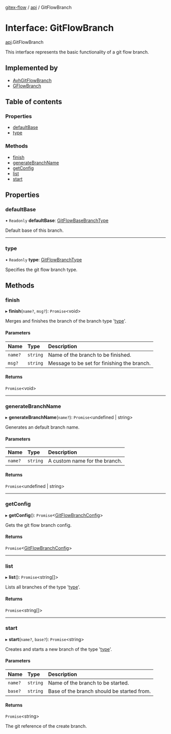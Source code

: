 [gitex-flow](../README.md) / [api](../modules/api.md) / GitFlowBranch

# Interface: GitFlowBranch

[api](../modules/api.md).GitFlowBranch

This interface represents the basic functionality of a git flow branch.

## Implemented by

- [AvhGitFlowBranch](../classes/avh.avhgitflowbranch.md)
- [GFlowBranch](../classes/gflow.gflowbranch.md)

## Table of contents

### Properties

- [defaultBase](api.gitflowbranch.md#defaultbase)
- [type](api.gitflowbranch.md#type)

### Methods

- [finish](api.gitflowbranch.md#finish)
- [generateBranchName](api.gitflowbranch.md#generatebranchname)
- [getConfig](api.gitflowbranch.md#getconfig)
- [list](api.gitflowbranch.md#list)
- [start](api.gitflowbranch.md#start)

## Properties

### defaultBase

• `Readonly` **defaultBase**: [GitFlowBaseBranchType](../modules/api.md#gitflowbasebranchtype)

Default base of this branch.

___

### type

• `Readonly` **type**: [GitFlowBranchType](../modules/api.md#gitflowbranchtype)

Specifies the git flow branch type.

## Methods

### finish

▸ **finish**(`name?`, `msg?`): `Promise`<void\>

Merges and finishes the branch of the branch type '[type](api.gitflowbranch.md#type)'.

#### Parameters

| Name | Type | Description |
| :------ | :------ | :------ |
| `name?` | `string` | Name of the branch to be finished. |
| `msg?` | `string` | Message to be set for finishing the branch. |

#### Returns

`Promise`<void\>

___

### generateBranchName

▸ **generateBranchName**(`name?`): `Promise`<undefined \| string\>

Generates an default branch name.

#### Parameters

| Name | Type | Description |
| :------ | :------ | :------ |
| `name?` | `string` | A custom name for the branch. |

#### Returns

`Promise`<undefined \| string\>

___

### getConfig

▸ **getConfig**(): `Promise`<[GitFlowBranchConfig](api.gitflowbranchconfig.md)\>

Gets the git flow branch config.

#### Returns

`Promise`<[GitFlowBranchConfig](api.gitflowbranchconfig.md)\>

___

### list

▸ **list**(): `Promise`<string[]\>

Lists all branches of the type '[type](api.gitflowbranch.md#type)'.

#### Returns

`Promise`<string[]\>

___

### start

▸ **start**(`name?`, `base?`): `Promise`<string\>

Creates and starts a new branch of the type '[type](api.gitflowbranch.md#type)'.

#### Parameters

| Name | Type | Description |
| :------ | :------ | :------ |
| `name?` | `string` | Name of the branch to be started. |
| `base?` | `string` | Base of the branch should be started from. |

#### Returns

`Promise`<string\>

The git reference of the create branch.
